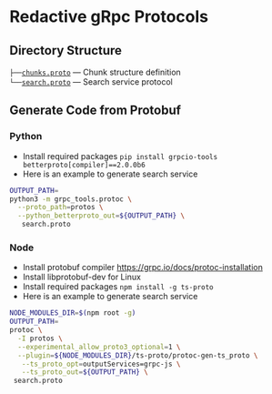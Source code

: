 # Redactive gRpc Protocols

## Directory Structure

`├──`[`chunks.proto`](chunks.proto) — Chunk structure definition<br>
`└──`[`search.proto`](search.proto) — Search service protocol<br>

## Generate Code from Protobuf

### Python

- Install required packages `pip install grpcio-tools betterproto[compiler]==2.0.0b6`
- Here is an example to generate search service

```bash
OUTPUT_PATH=
python3 -m grpc_tools.protoc \
  --proto_path=protos \
  --python_betterproto_out=${OUTPUT_PATH} \
   search.proto
```

### Node

- Install protobuf compiler https://grpc.io/docs/protoc-installation
- Install libprotobuf-dev for Linux
- Install required packages `npm install -g ts-proto`
- Here is an example to generate search service

```bash
NODE_MODULES_DIR=$(npm root -g)
OUTPUT_PATH=
protoc \
  -I protos \
  --experimental_allow_proto3_optional=1 \
  --plugin=${NODE_MODULES_DIR}/ts-proto/protoc-gen-ts_proto \
   --ts_proto_opt=outputServices=grpc-js \
   --ts_proto_out=${OUTPUT_PATH} \
 search.proto
```

